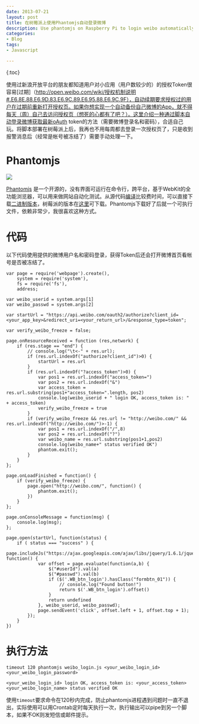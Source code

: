 ```yaml
---
date: 2013-07-21
layout: post
title: 在树莓派上使用Phantomjs自动登录微博
description: Use phantomjs on Raspberry Pi to login weibo automatically
categories:
- Blog
tags:
- Javascript

---
```


{:toc}

使用过新浪开放平台的朋友都知道用户对小应用（用户数较少的）的授权Token很容易[过期]（http://open.weibo.com/wiki/授权机制说明#.E6.8E.88.E6.9D.83.E6.9C.89.E6.95.88.E6.9C.9F），自动续期要求授权过的用户在过期前重新打开授权页。如果你想实现一个自动备份自己微博的App，就不得每天（周）自己去访问授权页（想死的心都有了吧？）。这里介绍一种通过脚本自动登录微博获取最新oAuth token的方法（需要微博登录名和密码），合适自己玩。将脚本部署在树莓派上后，我再也不用每周都去登录一次授权页了，只是收到报警消息后（经常是帐号被冻结了）需要手动处理一下。

# Phantomjs
<img src="http://phantomjs.org/images/phantomjs-logo.png"/>

[Phantomjs](http://phantomjs.org/) 是一个开源的，没有界面可运行在命令行，跨平台，基于WebKit的全功能浏览器，可以用来做网站自动化测试。从源代码[编译](http://phantomjs.org/build.html)比较费时间，可以直接下载[二进制版本](http://phantomjs.org/download.html)，树莓派的版本在[这里](https://github.com/aeberhardo/phantomjs-linux-armv6l)可下载。Phantomjs下载好了后就一个可执行文件，依赖非常少，我很喜欢这种方式。


# 代码

以下代码使用提供的微博用户名和密码登录，获得Token后还会打开微博首页看帐号是否被冻结了。

```
var page = require('webpage').create(),
    system = require('system'),
    fs = require('fs'),
    address;

var weibo_userid = system.args[1]
var weibo_passwd = system.args[2]

var startUrl = "https://api.weibo.com/oauth2/authorize?client_id=<your_app_key>&redirect_uri=<your_return_url>/&response_type=token";

var verify_weibo_freeze = false;

page.onResourceReceived = function (res,network) {
    if (res.stage == "end") {
        // console.log("\t<-" + res.url);
        if (res.url.indexOf("authorize?client_id")>0) {
            startUrl = res.url
        } 
        if (res.url.indexOf("?access_token")>0) {
            var pos1 = res.url.indexOf("access_token=")
            var pos2 = res.url.indexOf("&")
            var access_token = res.url.substring(pos1+"access_token=".length, pos2)
            console.log(weibo_userid + " login OK, access_token is: " + access_token)
            verify_weibo_freeze = true
        }
        if (verify_weibo_freeze && res.url != "http://weibo.com/" && res.url.indexOf("http://weibo.com/")>-1) {
            var pos1 = res.url.indexOf("/",8)
            var pos2 = res.url.indexOf("?")
            var weibo_name = res.url.substring(pos1+1,pos2)
            console.log(weibo_name+" status verified OK")
            phantom.exit();
        }
    }
};

page.onLoadFinished = function() {
    if (verify_weibo_freeze) {
        page.open("http://weibo.com/", function() {
            phantom.exit();
        })
    }
};

page.onConsoleMessage = function(msg) {
    console.log(msg);
};

page.open(startUrl, function(status) {
    if ( status === "success" ) {
        page.includeJs("https://ajax.googleapis.com/ajax/libs/jquery/1.6.1/jquery.min.js", function() {
            var offset = page.evaluate(function(a,b) {
                $("#userId").val(a)
                $("#passwd").val(b)
                if ($('.WB_btn_login').hasClass("formbtn_01")) {
                    // console.log("Found button!")
                    return $('.WB_btn_login').offset()
                }
                return undefined
            }, weibo_userid, weibo_passwd);
            page.sendEvent('click', offset.left + 1, offset.top + 1);
        });
    }
})

```

# 执行方法

`timeout 120 phantomjs weibo_login.js <your_weibo_login_id> <your_weibo_login_password>`

```
<your_weibo_login_id> login OK, access_token is: <your_access_token>
<your_weibo_login_name> status verified OK
```

使用`timeout`要求命令在120秒内完成，防止phantomjs进程遇到问题时一直不退出，实际使用可以用Crontab定时每天执行一次，执行输出可以pipe到另一个脚本，如果不OK则发短信或邮件提示。